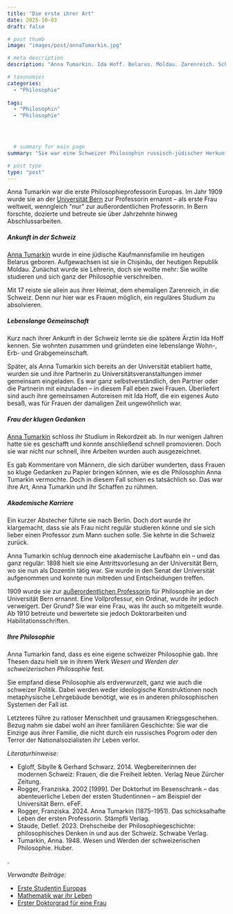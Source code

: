 ```yaml
---
title: "Die erste ihrer Art"
date: 2025-10-03
draft: false

# post thumb
image: "images/post/annaTumarkin.jpg"

# meta description
description: "Anna Tumarkin. Ida Hoff. Belarus. Moldau. Zarenreich. Schweiz. Erste Professorin Europas. Philosophie. Universität Bern. Frau Studium. Frau Bildung. Philosophin. erdverwurzelt. Wesen und Werden. Schweizer Philosophie. Frau gute Gedanken."

# taxonomies
categories:
  - "Philosophie"
  
tags:
  - "Philosophin"
  - "Philosophie"



  
  # summary for main page
summary: "Sie war eine Schweizer Philosophin russisch-jüdischer Herkunft, die ihr Leben mit einer Frau verbrachte: Anna Tumarkin (1875–1951), die erste Philosophieprofessorin Europas."

# post type
type: "post"
---
```


Anna Tumarkin war die erste Philosophieprofessorin Europas. Im Jahr 1909 wurde sie an der [Universität Bern](https://www.unibe.ch/universitaet/portraet/wissenschaftlerinnen_der_uni_bern/anna_tumarkin/index_ger.html) zur Professorin ernannt – als erste Frau weltweit, wenngleich "nur" zur außerordentlichen Professorin.  In Bern forschte, dozierte und betreute sie über Jahrzehnte hinweg Abschlussarbeiten.

##### Ankunft in der Schweiz

[Anna Tumarkin](https://www.youtube.com/watch?v=iRBqA0yt_ck) wurde in eine jüdische Kaufmannsfamilie im heutigen Belarus geboren. Aufgewachsen ist sie in Chișinău, der heutigen Republik Moldau. Zunächst wurde sie Lehrerin, doch sie wollte mehr: Sie wollte studieren und sich ganz der Philosophie verschreiben.

Mit 17 reiste sie allein aus ihrer Heimat, dem ehemaligen Zarenreich, in die Schweiz. Denn nur hier war es Frauen möglich, ein reguläres Studium zu absolvieren. 

##### Lebenslange Gemeinschaft

Kurz nach ihrer Ankunft in der Schweiz lernte sie die spätere Ärztin Ida Hoff kennen. Sie wohnten zusammen und gründeten eine lebenslange Wohn-, Erb- und Grabgemeinschaft. 

Später, als Anna Tumarkin sich bereits an der Universität etabliert hatte, wurden sie und ihre Partnerin zu Universitätsveranstaltungen immer gemeinsam eingeladen. Es war ganz selbstverständlich, den Partner oder die Partnerin mit einzuladen – in diesem Fall eben zwei Frauen. Überliefert sind auch ihre gemeinsamen Autoreisen mit Ida Hoff, die ein eigenes Auto besaß, was für Frauen der damaligen Zeit ungewöhnlich war. 

##### Frau der klugen Gedanken

[Anna Tumarkin](https://www.srf.ch/kultur/gesellschaft-religion/erste-professorin-der-welt-anna-tumarkin-diese-frau-bleibt-auf-immer-die-nummer-eins) schloss ihr Studium in Rekordzeit ab. In nur wenigen Jahren hatte sie es geschafft und konnte anschließend schnell promovieren. Doch sie war nicht nur schnell, ihre Arbeiten wurden auch ausgezeichnet.

Es gab Kommentare von Männern, die sich darüber wunderten, dass Frauen so kluge Gedanken zu Papier bringen können, wie es die Philosophin Anna Tumarkin vermochte. Doch in diesem Fall schien es tatsächlich so. Das war ihre Art, Anna Tumarkin und ihr Schaffen zu rühmen.

##### Akademische Karriere

Ein kurzer Abstecher führte sie nach Berlin. Doch dort wurde ihr klargemacht, dass sie als Frau nicht regulär studieren könne und sie sich lieber einen Professor zum Mann suchen solle. Sie kehrte in die Schweiz zurück.

Anna Tumarkin schlug dennoch eine akademische Laufbahn ein – und das ganz regulär: 1898 hielt sie eine Antrittsvorlesung an der Universität Bern, wo sie nun als Dozentin tätig war. Sie wurde in den Senat der Universität aufgenommen und konnte nun mitreden und Entscheidungen treffen. 

1909 wurde sie zur [außerordentlichen Professorin](https://science.orf.at/stories/3228818/) für Philosophie an der Universität Bern ernannt. Eine Vollprofessur, ein Ordinat, wurde ihr jedoch verweigert. Der Grund? Sie war eine Frau, was ihr auch so mitgeteilt wurde. Ab 1910 betreute und bewertete sie jedoch Doktorarbeiten und Habilitationsschriften. 

##### Ihre Philosophie

Anna Tumarkin fand, dass es eine eigene schweizer Philosophie gab. Ihre Thesen dazu hielt sie in ihrem Werk *Wesen und Werden der schweizerischen Philosophie* fest. 

Sie empfand diese Philosophie als erdverwurzelt, ganz wie auch die schweizer Politik. Dabei werden weder ideologische Konstruktionen noch metaphysische Lehrgebäude benötigt, wie es in anderen philosophischen Systemen der Fall ist.

Letzteres führe zu ratloser Menschheit und grausamen Kriegsgeschehen. Bezug nahm sie dabei wohl an ihrer familiären Geschichte: Sie war die Einzige aus ihrer Familie, die nicht durch ein russisches Pogrom oder den Terror der Nationalsozialisten ihr Leben verlor.




*Literaturhinweise:*
- Egloff, Sibylle & Gerhard Schwarz. 2014. Wegbereiterinnen der modernen Schweiz: Frauen, die die Freiheit lebten. Verlag Neue Zürcher Zeitung.
- Rogger, Franziska. 2002 [1999]. Der Doktorhut im Besenschrank – das abenteuerliche Leben der ersten Studentinnen – am Beispiel der Universität Bern. eFeF.
- Rogger, Franziska. 2024. Anna Tumarkin (1875–1951). Das schicksalhafte Leben der ersten Professorin. Stämpfli Verlag.
- Staude, Detlef. 2023. Drehscheibe der Philosophiegeschichte: philosophisches Denken in und aus der Schweiz. Schwabe Verlag.
- Tumarkin, Anna. 1948. Wesen und Werden der schweizerischen Philosophie. Huber.




.



*Verwandte Beiträge:*
- [Erste Studentin Europas](https://www.erinnermich.eu/blog/schurmann/)
- [Mathematik war ihr Leben](https://www.erinnermich.eu/blog/sonjakowalewski/)
- [Erster Doktorgrad für eine Frau](https://www.erinnermich.eu/blog/piscopia/)
